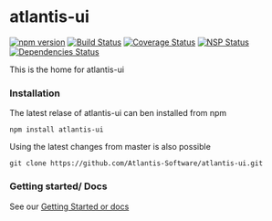 # atlantis-ui

[![npm version](https://badge.fury.io/js/atlantis-ui.svg)](https://www.npmjs.com/atlantis-ui)
[![Build Status](https://travis-ci.org/Atlantis-Software/atlantis-ui.svg?branch=master)](https://travis-ci.org/Atlantis-Software/atlantis-ui)
[![Coverage Status](https://coveralls.io/repos/github/Atlantis-Software/atlantis-ui/badge.svg?branch=master)](https://coveralls.io/github/Atlantis-Software/atlantis-ui?branch=master)
[![NSP Status](https://nodesecurity.io/orgs/atlantis/projects/7787dfcd-3dfd-4978-b27d-3bc148108e2c/badge)](https://nodesecurity.io/orgs/atlantis/projects/7787dfcd-3dfd-4978-b27d-3bc148108e2c)
[![Dependencies Status](https://david-dm.org/Atlantis-Software/atlantis-ui.svg)](https://david-dm.org/Atlantis-Software/atlantis-ui)

This is the home for atlantis-ui

### Installation

The latest relase of atlantis-ui can ben installed from npm

`npm install atlantis-ui`

Using the latest changes from master is also possible 

`git clone https://github.com/Atlantis-Software/atlantis-ui.git`

### Getting started/ Docs

See our [Getting Started or docs](https://Atlantis-Software.github.io/atlantis-ui/)
